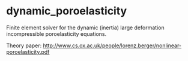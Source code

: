 # dynamic_poroelasticity
Finite element solver for the dynamic (inertia) large deformation incompressible poroelasticity equations.

Theory paper:
http://www.cs.ox.ac.uk/people/lorenz.berger/nonlinear-poroelasticity.pdf
